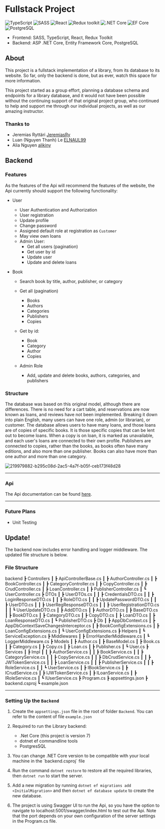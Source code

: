 # Fullstack Project

![TypeScript](https://img.shields.io/badge/TypeScript-v.4-green)
![SASS](https://img.shields.io/badge/SASS-v.4-hotpink)
![React](https://img.shields.io/badge/React-v.18-blue)
![Redux toolkit](https://img.shields.io/badge/Redux-v.1.9-brown)
![.NET Core](https://img.shields.io/badge/.NET%20Core-v.7-purple)
![EF Core](https://img.shields.io/badge/EF%20Core-v.7-cyan)
![PostgreSQL](https://img.shields.io/badge/PostgreSQL-v.14-drakblue)

* Frontend: SASS, TypeScript, React, Redux Toolkit
* Backend: ASP .NET Core, Entity Framework Core, PostgreSQL

## About
This project is a fullstack implementation of a library, from its database to its website. So far, only the backend is done, but as ever, watch this space for more information.

This project started as a group effort, planning a database schema and endpoints for a library database, and it would not have been possible without the continuing support of that original project group, who continued to help and support me through our individual projects, as well as our amazing instructor.

### Thanks to
- Jeremias Ryttäri [JeremiasRy](https://github.com/JeremiasRy)
- Luan (Nguyen Thanh) Le [ELNAUL99](https://github.com/ELNAUL99)
- Alia Nguyen [alikiny](https://github.com/alikiny)

## Backend

### Features
As the features of the Api will recommend the features of the website, the Api currently should support the following functionality:

- User
    - User Authentication and Authorization
    - User registration
    - Update profile
    - Change password
    - Assigned default role at registration as `Customer`
    - May view own loans     
    - Admin User:
        - Get all users (pagination)
        - Get user by id
        - Update user
        - Update and delete loans

- Book
    - Search book by title, author, publisher, or category
    - Get all (pagination)
        - Books
        - Authors
        - Categories
        - Publishers
        - Copies

    - Get by id:
        - Book
        - Category
        - Author
        - Copies

    - Admin Role
        -  Add, update and delete books, authors, categories, and publishers

### Structure
The database was based on this original model, although there are differences. There is no need for a cart table, and reservations are now known as loans, and reviews have not been implemented. Breaking it down into plain English, many users can have one role, admin (or librarian), or customer. The database allows users to have many loans, and those loans are of copies of specific books. It is those specific copies that can be lent out to become loans. When a copy is on loan, it is marked as unavailable, and each user's loans are connected to their own profile. Publishers are connected to copies, rather than the books, as books often have many editions, and also more than one publisher. Books can also have more than one author and more than one category. 

![219979882-b295c08d-2ac5-4a7f-b05f-ceb173f48d28](https://user-images.githubusercontent.com/40215472/230119173-20c8ba29-b823-40e2-8742-0d9f46a10d89.png)

---

### Api
The Api documentation can be found [here](./ApiDocumentation.md).

---

### Future Plans
- Unit Testing

## Update!
The backend now includes error handling and logger middleware. The updated file structure is below. 

### File Structure

backend
 ┣ Controllers
 ┃ ┣ ApiControllerBase.cs
 ┃ ┣ AuthorController.cs
 ┃ ┣ BookController.cs
 ┃ ┣ CategoryController.cs
 ┃ ┣ CopyController.cs
 ┃ ┣ CrudController.cs
 ┃ ┣ LoanController.cs
 ┃ ┣ PublisherController.cs
 ┃ ┗ UserController.cs
 ┣ DTOs
 ┃ ┣ UserDTOs.cs
 ┃ ┃ ┣ CredentialsDTO.cs
 ┃ ┃ ┣ LoginResponseDTO.cs
 ┃ ┃ ┣ RoleDTO.cs
 ┃ ┃ ┣ UpdatePasswordDTO.cs
 ┃ ┃ ┣ UserDTO.cs
 ┃ ┃ ┣ UserRegResponseDTO.cs
 ┃ ┃ ┣ UserRegistrationDTO.cs
 ┃ ┃ ┗ UserUpdateDTO.cs
 ┃ ┣ AddDTO.cs
 ┃ ┣ AuthorDTO.cs
 ┃ ┣ BaseDTO.cs
 ┃ ┣ BookDTO.cs
 ┃ ┣ CategoryDTO.cs
 ┃ ┣ CopyDTO.cs
 ┃ ┣ LoanDTO.cs
 ┃ ┣ LoanResponseDTO.cs
 ┃ ┗ PublisherDTO.cs
 ┣ Db
 ┃ ┣ AppDbContext.cs
 ┃ ┣ AppDbContextSaveChangesInterceptor.cs
 ┃ ┣ BookConfigExtensions.cs
 ┃ ┣ LoanConfigExtensions.cs
 ┃ ┗ UserConfigExtensions.cs
 ┣ Helpers
 ┃ ┗ ServiceException.cs
 ┣ Middlewares
 ┃ ┣ ErrorHandlerMiddleware.cs
 ┃ ┗ LoggerMiddleware.cs
 ┣ Models
 ┃ ┣ Author.cs
 ┃ ┣ BaseModel.cs
 ┃ ┣ Book.cs
 ┃ ┣ Category.cs
 ┃ ┣ Copy.cs
 ┃ ┣ Loan.cs
 ┃ ┣ Publisher.cs
 ┃ ┗ User.cs
 ┣ Services
 ┃ ┣ Impl
 ┃ ┃ ┣ AuthorService.cs
 ┃ ┃ ┣ BookService.cs
 ┃ ┃ ┣ CategoryService.cs
 ┃ ┃ ┣ CopyService.cs
 ┃ ┃ ┣ DbCrudService.cs
 ┃ ┃ ┣ JWTokenService.cs
 ┃ ┃ ┣ LoanService.cs
 ┃ ┃ ┣ PublisherService.cs
 ┃ ┃ ┣ RoleService.cs
 ┃ ┃ ┗ UserService.cs
 ┃ ┣ IBookService.cs
 ┃ ┣ ICrudService.cs
 ┃ ┣ IJWTokenService.cs
 ┃ ┣ ILoanService.cs
 ┃ ┣ IRoleService.cs
 ┃ ┗ IUserService.cs
 ┣ Program.cs
 ┣ appsettings.json
 ┣ backend.csproj
 ┗ example.json

---

### Setting Up the `Backend`

1. Create the `appsettings.json` file in the root of folder `Backend`. You can refer to the content of file `example.json`
2. Required to run the Library backend:
    * .Net Core (this project is version 7)
    * dotnet ef commandline tools
    * PostgresSQL
   
3. You can change .NET Core version to be compatible with your local machine in the `backend.csproj´ file
4. Run the command `dotnet restore` to restore all the required libraries, then `dotnet run` to start the server. 
5. Add a new migration by running `dotnet ef migrations add <InitialMigration>` and then `dotnet ef database update` to create the new database.
6. The project is using Swagger UI to run the Api, so you have the option to navigate to localhost:5001/swagger/index.html to test out the Api. Note that the port depends on your own configuration of the server settings in the Program.cs file. 

